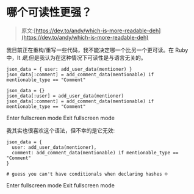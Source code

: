 # 哪个可读性更强？

> 原文:[https://dev.to/andy/which-is-more-readable-deh](https://dev.to/andy/which-is-more-readable-deh)

我目前正在重构/重写一些代码，我不能决定哪一个比另一个更可读。在 Ruby 中，It *是*,但是我认为在这种情况下可读性是与语言无关的。

```
json_data = { user: add_user_data(mentioner) }
json_data[:comment] = add_comment_data(mentionable) if mentionable_type == "Comment"

json_data = {}
json_data[:user] = add_user_data(mentioner)
json_data[:comment] = add_comment_data(mentionable) if mentionable_type == "Comment" 
```

Enter fullscreen mode Exit fullscreen mode

我其实也很喜欢这个语法，但不幸的是它无效:

```
json_data = {
  user: add_user_data(mentioner),
  comment: add_comment_data(mentionable) if mentionable_type == "Comment"
}

# guess you can't have conditionals when declaring hashes ☹️ 
```

Enter fullscreen mode Exit fullscreen mode